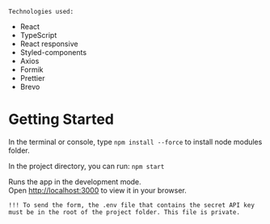 `Technologies used:`
- React
- TypeScript
- React responsive
- Styled-components
- Axios
- Formik 
- Prettier
- Brevo

# Getting Started

In the terminal or console, type `npm install --force` to install node modules folder.

In the project directory, you can run: `npm start`

Runs the app in the development mode.\
Open [http://localhost:3000](http://localhost:3000) to view it in your browser.

`!!! To send the form, the .env file that contains the secret API key must be in the root of the project folder.
This file is private.`



